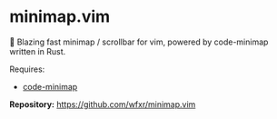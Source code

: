 # minimap.vim

📡 Blazing fast minimap / scrollbar for vim, powered by code-minimap written in Rust.

Requires: 
- [code-minimap](https://github.com/wfxr/code-minimap)

**Repository:** <https://github.com/wfxr/minimap.vim>
